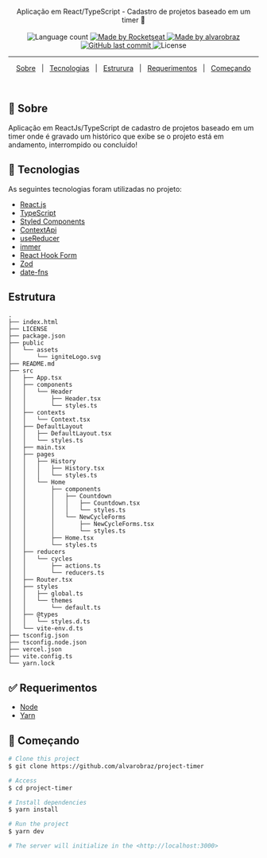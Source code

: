 
<p align="center">
  Aplicação em React/TypeScript - Cadastro de projetos baseado em um timer 🚀
  <br>
  <br>

  <img alt="Language count" src="https://img.shields.io/github/repo-size/alvarobraz/project-timer"/>

  <a href="https://rocketseat.com.br">
    <img alt="Made by Rocketseat" src="https://img.shields.io/badge/made%20by-Rocketseat-%237519C1">
  </a>

  <a href="https://www.linkedin.com/in/alvarobraz/">
    <img alt="Made by alvarobraz" src="https://img.shields.io/badge/made%20by-alvarobraz-%237519C1">
  </a>

  <a href="https://github.com/alvarobraz/project-timer/commits/main">
    <img alt="GitHub last commit" src="https://img.shields.io/github/last-commit/alvarobraz/project-timer">
  </a>

  <img alt="License" src="https://img.shields.io/github/license/alvarobraz/project-timer">
</p>

---

<p align="center">
  <a href="#dart-sobre">Sobre</a> &#xa0; | &#xa0; 
  <a href="#rocket-tecnologias">Tecnologias</a> &#xa0; | &#xa0;
  <a href="#estrutura">Estrurura</a> &#xa0; | &#xa0;
  <a href="#white_check_mark-requerimentos">Requerimentos</a> &#xa0; | &#xa0;
  <a href="#checkered_flag-começando">Começando</a>
</p>

<br>

## :dart: Sobre ##

Aplicação em ReactJs/TypeScript de cadastro de projetos baseado em um timer onde é gravado um histórico que exibe se o projeto está em andamento, interrompido ou concluído!


## :rocket: Tecnologias ##

As seguintes tecnologias foram utilizadas no projeto:

- [React.js](https://pt-br.legacy.reactjs.org/)
- [TypeScript](https://www.typescriptlang.org/)
- [Styled Components](https://styled-components.com/)
- [ContextApi](https://legacy.reactjs.org/docs/context.html)
- [useReducer](https://react.dev/reference/react/useReducer)
- [immer](https://www.npmjs.com/package/immer)
- [React Hook Form](https://react-hook-form.com/)
- [Zod](https://www.npmjs.com/package/zod)
- [date-fns](https://www.npmjs.com/package/date-fns)



## Estrutura ##
```
.
├── index.html
├── LICENSE
├── package.json
├── public
│   └── assets
│       └── igniteLogo.svg
├── README.md
├── src
│   ├── App.tsx
│   ├── components
│   │   └── Header
│   │       ├── Header.tsx
│   │       └── styles.ts
│   ├── contexts
│   │   └── Context.tsx
│   ├── DefaultLayout
│   │   ├── DefaultLayout.tsx
│   │   └── styles.ts
│   ├── main.tsx
│   ├── pages
│   │   ├── History
│   │   │   ├── History.tsx
│   │   │   └── styles.ts
│   │   └── Home
│   │       ├── components
│   │       │   ├── Countdown
│   │       │   │   ├── Countdown.tsx
│   │       │   │   └── styles.ts
│   │       │   └── NewCycleForms
│   │       │       ├── NewCycleForms.tsx
│   │       │       └── styles.ts
│   │       ├── Home.tsx
│   │       └── styles.ts
│   ├── reducers
│   │   └── cycles
│   │       ├── actions.ts
│   │       └── reducers.ts
│   ├── Router.tsx
│   ├── styles
│   │   ├── global.ts
│   │   └── themes
│   │       └── default.ts
│   ├── @types
│   │   └── styles.d.ts
│   └── vite-env.d.ts
├── tsconfig.json
├── tsconfig.node.json
├── vercel.json
├── vite.config.ts
└── yarn.lock

```

## :white_check_mark: Requerimentos ##

- [Node](https://nodejs.org/en/)
- [Yarn](https://yarnpkg.com/lang/en/)

## :checkered_flag: Começando ##

```bash
# Clone this project
$ git clone https://github.com/alvarobraz/project-timer

# Access
$ cd project-timer

# Install dependencies
$ yarn install

# Run the project
$ yarn dev

# The server will initialize in the <http://localhost:3000>
```
